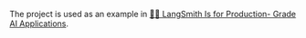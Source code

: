 The project is used as an example in [🦜🔗 LangSmith Is for Production- Grade AI Applications](https://medium.com/p/30eafa0fa012).
